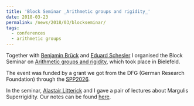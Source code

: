 ```yaml
---
title: 'Block Seminar _Arithmetic groups and rigidity_'
date: 2018-03-23
permalink: /news/2018/03/blockseminar/
tags:
  - conferences
  - arithmetic groups
---
```


Together with [Benjamin Brück](https://www.uni-muenster.de/Logik/Brueck/) and [Eduard Schesler](https://eduardschesler.de/) I organised the Block Seminar on [Arithmetic groups and rigidity](https://www.spp2026.de/activities/detail/activity/seminar-arithmetic-groups-and-rigidity), which took place in Bielefeld. 

The event was funded by a grant we got from the DFG (German Research Foundation) through the [SPP2026](https://www.spp2026.de/). 

In the seminar, [Alastair Litterick](https://www.essex.ac.uk/people/LITTE00606/Alastair-Litterick) and I gave a pair of lectures about Margulis Superrigidity. Our notes can be found [here](https://www.math.uni-bielefeld.de/agbux/public/arithmeticgroups2018/Superrigidity_1_and_2.pdf).